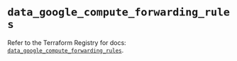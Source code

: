# `data_google_compute_forwarding_rules`

Refer to the Terraform Registry for docs: [`data_google_compute_forwarding_rules`](https://registry.terraform.io/providers/hashicorp/google-beta/6.40.0/docs/data-sources/google_compute_forwarding_rules).
